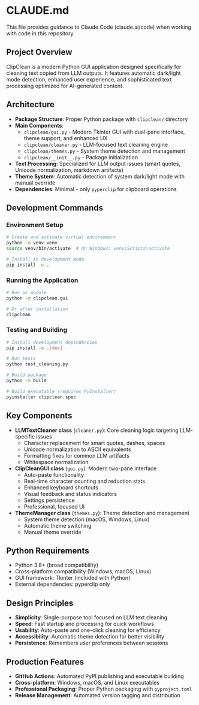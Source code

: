 # CLAUDE.md

This file provides guidance to Claude Code (claude.ai/code) when working with code in this repository.

## Project Overview

ClipClean is a modern Python GUI application designed specifically for cleaning text copied from LLM outputs. It features automatic dark/light mode detection, enhanced user experience, and sophisticated text processing optimized for AI-generated content.

## Architecture

- **Package Structure**: Proper Python package with `clipclean/` directory
- **Main Components**:
  - `clipclean/gui.py` - Modern Tkinter GUI with dual-pane interface, theme support, and enhanced UX
  - `clipclean/cleaner.py` - LLM-focused text cleaning engine
  - `clipclean/themes.py` - System theme detection and management
  - `clipclean/__init__.py` - Package initialization
- **Text Processing**: Specialized for LLM output issues (smart quotes, Unicode normalization, markdown artifacts)
- **Theme System**: Automatic detection of system dark/light mode with manual override
- **Dependencies**: Minimal - only `pyperclip` for clipboard operations

## Development Commands

### Environment Setup
```bash
# Create and activate virtual environment
python -m venv venv
source venv/bin/activate  # On Windows: venv\Scripts\activate

# Install in development mode
pip install -e .
```

### Running the Application
```bash
# Run as module
python -m clipclean.gui

# Or after installation
clipclean
```

### Testing and Building
```bash
# Install development dependencies
pip install -e .[dev]

# Run tests
python test_cleaning.py

# Build package
python -m build

# Build executable (requires PyInstaller)
pyinstaller clipclean.spec
```

## Key Components

- **LLMTextCleaner class** (`cleaner.py`): Core cleaning logic targeting LLM-specific issues
  - Character replacement for smart quotes, dashes, spaces
  - Unicode normalization to ASCII equivalents
  - Formatting fixes for common LLM artifacts
  - Whitespace normalization
- **ClipCleanGUI class** (`gui.py`): Modern two-pane interface
  - Auto-paste functionality
  - Real-time character counting and reduction stats
  - Enhanced keyboard shortcuts
  - Visual feedback and status indicators
  - Settings persistence
  - Professional, focused UI
- **ThemeManager class** (`themes.py`): Theme detection and management
  - System theme detection (macOS, Windows, Linux)
  - Automatic theme switching
  - Manual theme override

## Python Requirements

- Python 3.8+ (broad compatibility)
- Cross-platform compatibility (Windows, macOS, Linux)
- GUI framework: Tkinter (included with Python)
- External dependencies: pyperclip only

## Design Principles

- **Simplicity**: Single-purpose tool focused on LLM text cleaning
- **Speed**: Fast startup and processing for quick workflows
- **Usability**: Auto-paste and one-click cleaning for efficiency
- **Accessibility**: Automatic theme detection for better visibility
- **Persistence**: Remembers user preferences between sessions

## Production Features

- **GitHub Actions**: Automated PyPI publishing and executable building
- **Cross-platform**: Windows, macOS, and Linux executables
- **Professional Packaging**: Proper Python packaging with `pyproject.toml`
- **Release Management**: Automated version tagging and distribution